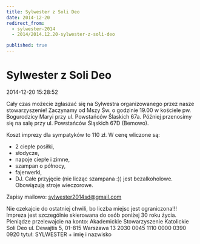 ```yaml
---
title: Sylwester z Soli Deo
date: 2014-12-20
redirect_from: 
  - sylwester-2014
  - 2014/2014.12.20-sylwester-z-soli-deo

published: true
---
```




# Sylwester z Soli Deo

<time>2014-12-20 15:28:52</time>


Cały czas możecie zgłaszać się na Sylwestra organizowanego przez nasze stowarzyszenie! Zaczynamy od Mszy Św. o godzinie 19.00 w kościele pw. Bogurodzicy Maryi przy ul. Powstańców Ślaskich 67a. Później przenosimy się na salę przy ul. Powstańców Śląskich 67D (Bemowo).


Koszt imprezy dla sympatyków to 110 zł. W cenę wliczone są: 
 - 2 ciepłe posiłki, 
 - słodycze, 
 - napoje ciepłe i zimne, 
 - szampan o północy, 
 - fajerwerki,
 - DJ. 
 Całe przyjęcie (nie licząc szampana :)) jest bezalkoholowe. Obowiązują stroje wieczorowe.
 
 Zapisy mailowo: sylwester2014sd@gmail.com
 
 Nie czekajcie do ostatniej chwili, bo liczba miejsc jest ograniczona!!! 
 Impreza jest szczególnie skierowana do osób poniżej 30 roku życia.
 Pieniądze przelewajcie na konto: 
 Akademickie Stowarzyszenie Katolickie Soli Deo 
 ul. Dewajtis 5, 
 01-815 Warszawa
 13 2030 0045 1110 0000 0390 0920 
 tytuł: SYLWESTER + imię i nazwisko


<!--{{json:{"created_date":"2014-12-20 15:28:52","publish_down":"0000-00-00 00:00:00","id":"5418"}}}-->